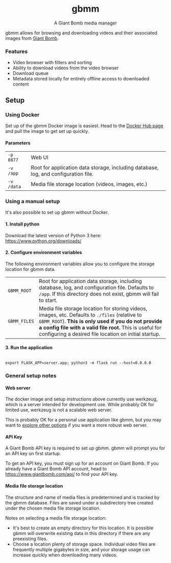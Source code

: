 <h1 style="text-align: center">gbmm</h1>
<p style="text-align: center">A Giant Bomb media manager</p>

gbmm allows for browsing and downloading videos and their associated images from <a href="https://www.giantbomb.com/">Giant Bomb</a>.

### Features
* Video browser with filters and sorting
* Ability to download videos from the video browser
* Download queue
* Metadata stored locally for entirely offline access to downloaded content

## Setup

### Using Docker
Set up of the gbmm Docker image is easiest. Head to the <a href="https://hub.docker.com/r/bmdo/gbmm">Docker Hub page</a> and pull the image to get set up quickly.

#### Parameters
<table>
    <tr>
        <td>
            <code>-p 8877</code>
        </td>
        <td>
            Web UI
        </td>
    </tr>
    <tr>
        <td>
            <code>-v /app</code>
        </td>
        <td>
            Root for application data storage, including database, log, and configuration file.
        </td>
    </tr>
    <tr>
        <td>
            <code>-v /data</code>
        </td>
        <td>
            Media file storage location (videos, images, etc.)
        </td>
    </tr>
</table>

### Using a manual setup
It's also possible to set up gbmm without Docker.

#### 1. Install python
Download the latest version of Python 3 here: https://www.python.org/downloads/

#### 2. Configure environment variables

The following environment variables allow you to configure the storage location for gbmm data.

<table>
    <tr>
        <td>
            <code>GBMM_ROOT</code>
        </td>
        <td>
            Root for application data storage, including database, log, and configuration file. Defaults to <code>/app</code>. If this directory does not exist, gbmm will fail to start.
        </td>
    </tr>
    <tr>
        <td>
            <code>GBMM_FILES</code>
        </td>
        <td>
            <span>Media file storage location for storing videos, images, etc. Defaults to <code>./files</code> (relative to <code>GBMM_ROOT</code>).</span>
            <span><strong>This is only used if you do not provide a config file with a valid file root.</strong> This is useful for configuring a desired file location on initial startup.</span>
        </td>
    </tr>
</table>

#### 3. Run the application

<code>
export FLASK_APP=server.app; python3 -m flask run --host=0.0.0.0
</code>

### General setup notes
#### Web server
The docker image and setup instructions above currently use werkzeug, which is a server intended for development use. While probably OK for limited use, werkzeug is not a scalable web server.

This is probably OK for a personal use application like gbmm, but you may want to <a href="https://flask.palletsprojects.com/en/2.0.x/deploying/">explore other options</a> if you want a more robust web server.


#### API Key
A Giant Bomb API key is required to set up gbmm. gbmm will prompt you for an API key on first startup.

To get an API key, you must sign up for an account on Giant Bomb. If you already have a Giant Bomb API account, head to https://www.giantbomb.com/api/ to find your API key.

#### Media file storage location
The structure and name of media files is predetermined and is tracked by the gbmm database.
Files are saved under a subdirectory tree created under the chosen media file storage location. 

Notes on selecting a media file storage location:
* It's best to create an empty directory for this location. It is possible gbmm will overwrite existing data in this directory if there are any preexisting files.
* Choose a location plenty of storage space. Individual video files are frequently multiple gigabytes in size, and your storage usage can increase quickly when downloading many videos.